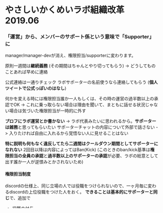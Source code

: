 # やさしいかくめいラボ組織改革  2019.06

### 「運営」から、メンバーのサポート係という意味で「Supporter」に

manager/manager-devが消え、権限担当/supporterに変わります。

原則一週間は**継続義務** \(その期間はちゃんとやり切ってもらう\) -&gt; どうしてものことあれば早めに連絡

公式連絡は一通りチェック ラボサポーターの名前使うなら連絡してもらう \(**個人ツイートで公式っぽいのはなし**\)

何かを変える時には権限担当誰か一人もしくは、その時の運営の過半数以上の承認でOK -&gt; これに乗っ取らない場合は理由を聞いて、まともに話せる状況じゃない場合は気づいた権限担当が一時的に外す

**プロフにラボ運営とか書かない** -&gt; ラボ代表みたいに思われるから。**サポーターは雑務**と思ってもらいたい サポーターチャットの内容について外部で話さない -&gt; 入りたければ自由に入れるから覚悟ない人に見せることはない

**特に説明も何もなく違反してたら二週間はクールダウン期間としてサポーターになれない** 2回目以降は内容によってはBan\(Kick\) \(このときのban/kick基準は**権限担当の全員の承認**と**過半数以上のサポーターの承認**が必要、ラボの総意として出す誰か一人が逆恨みとかされないため\)

#### 権限担当制度

discordの仕様上、同じ立場の人では役職をつけられないので、一ヶ月毎に変わるdiscordの上位役職をつけた人をおく。 **できることは基本的にサポーターと同じ**で、追加で

* 役職の付与
* 任期終わった人からの役職外す
* 職権乱用するサポーターが万一いた場合の一時対処

をする感じです。

3人くらいで、サポーターから選ぶ。 とりあえず**なれるのは\(のーんのかくめい後\)二週間以上運営になってた人のみ**\(今はてらしーさん・iriさん・まこさん\)

一ヶ月毎に権限担当を変更 -&gt; 権限担当は一ヶ月毎に更新なので**一週間ルールは適応されない**

**権限担当は一ヶ月で任期終了**\(ただし次に変わる人がいない場合は例外として継続可能。\)

権限担当が対話しようとせずに職権乱用してるって場合はサポーターから僕\(のーん\)に連絡もらえれば対応します。\(上下関係とかの問題ではなく、discordの使用上僕以外は権限担当を外せないため\) 同じ理由で担当になった人の役職付与、任期終わってやめる人の役職外すのも僕がやります。

#### サポーターになる方法

1. 運営の誰かにDM 
2. サポーターの行動指針を読み込んでもらう
3. その時の権限担当が付与。

### 検討中

> MTGは全員参加\(出来るだけ\) -&gt; **読み上げはMTGでやらない**

\*\*\*\*

> **26歳以上は月300円** \(25才未満で入って26になった人のたいしょ\) -&gt;観れるチャンネルの制限/運営に参加できなくとかでよいいかも、ここはまだ議論の余地あり

